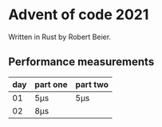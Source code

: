 # Advent of code 2021

Written in Rust by Robert Beier.

## Performance measurements

| day | part one | part two |
|-----|----------|----------|
| 01  | 5μs      | 5μs      |
| 02  | 8μs      |          |
